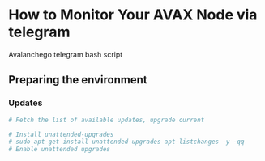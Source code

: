 # How to Monitor Your AVAX Node via telegram

Avalanchego telegram bash script



## Preparing the environment

### Updates
```bash
# Fetch the list of available updates, upgrade current

# Install unattended-upgrades
# sudo apt-get install unattended-upgrades apt-listchanges -y -qq
# Enable unattended upgrades

```
